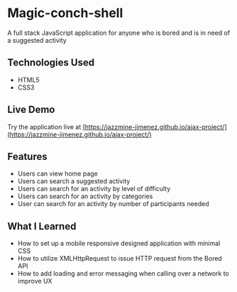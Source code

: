 # Magic-conch-shell

A full stack JavaScript application for anyone who is bored and is in need of a suggested activity

## Technologies Used

- HTML5
- CSS3


## Live Demo

Try the application live at [https://jazzmine-jimenez.github.io/ajax-project/](https://jazzmine-jimenez.github.io/ajax-project/)

## Features

- Users can view home page
- Users can search a suggested activity
- Users can search for an activity by level of difficulty
- Users can search for an activity by categories
- User can search for an activity by number of participants needed

## What I Learned

- How to set up a mobile responsive designed application with minimal CSS 
- How to utilize XMLHttpRequest to issue HTTP request from the Bored API
- How to add loading and error messaging when calling over a network to improve UX




